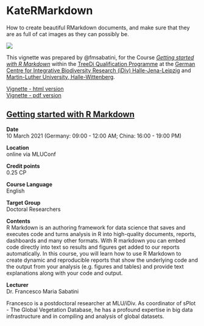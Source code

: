 # KateRMarkdown
How to create beautiful RMarkdown documents, and make sure that they are as full of cat images as they can possibly be.  

![](http://https://github.com/fmsabatini/KateRMarkdown/blob/main/figures/MindBlowing.jpg)

This vignette was prepared by @fmsabatini, for the Course [*Getting started with R Markdown*](https://www.idiv.de/en/web/treedi/qualification-programme/2021-getting-started-with-r-markdown.html) within the [TreeDi Qualification Programme](https://www.idiv.de/en/web/treedi/qualification_programme.html) at the [German Centre for Integrative Biodiversity Research (iDiv) Halle-Jena-Leipzig](https://www.idiv.de/en/index.html) and [Martin-Luther University, Halle-Wittenberg](https://www.botanik.uni-halle.de/).

[Vignette - html version](https://htmlpreview.github.io/?https://github.com/fmsabatini/KateRMarkdown/blob/main/KateRMarkdown.html)  
[Vignette - pdf version](https://github.com/fmsabatini/KateRMarkdown/blob/main/KateRMarkdown.pdf)

## [Getting started with R Markdown](https://www.idiv.de/en/web/treedi/qualification-programme/2021-getting-started-with-r-markdown.html)  

**Date**  
10 March 2021 (Germany: 09:00 - 12:00 AM; China: 16:00 - 19:00 PM)  

**Location**  
online via MLUConf  

**Credit points**  
0.25 CP  

**Course Language**  
English  

**Target Group**  
Doctoral Researchers  

**Contents**  
R Markdown is an authoring framework for data science that saves and executes code and turns analysis in R into high-quality documents, reports, dashboards and many other formats. With R markdown you can embed code directly into text so results and figures get added to our reports automatically. In this course, you will learn how to use R Markdown to create dynamic and reproducible reports that show the underlying code and the output from your analysis (e.g. figures and tables) and provide text explanations along with your code and output.  

**Lecturer**  
Dr. Francesco Maria Sabatini  

Francesco is a postdoctoral researcher at MLU/iDiv. As coordinator of sPlot - The Global Vegetation Database, he has a profound expertise in big data infrastructure and in compiling and analysis of global datasets.
